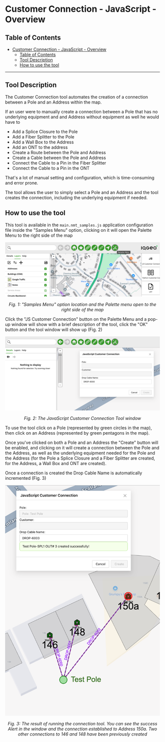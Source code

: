 # Customer Connection - JavaScript - Overview

## Table of Contents

- [Customer Connection - JavaScript - Overview](#customer-connection---javascript---overview)
  - [Table of Contents](#table-of-contents)
  - [Tool Description](#tool-description)
  - [How to use the tool](#how-to-use-the-tool)

---

## Tool Description



The Customer Connection tool automates the creation of a connection between a Pole and an Address within the map.

If an user were to manually create a connection between a Pole that has no underlying equipment and and Address without equipment as well he would have to

- Add a Splice Closure to the Pole
- Add a Fiber Splitter to the Pole
- Add a Wall Box to the Address
- Add an ONT to the address
- Create a Route between the Pole and Address
- Create a Cable between the Pole and Address
- Connect the Cable to a Pin in the Fiber Splitter
- Connect the Cable to a Pin in the ONT

That's a lot of manual setting and configuration, which is time-consuming and error prone.

The tool allows the user to simply select a Pole and an Address and the tool creates the connection, including the underlying equipment if needed.

## How to use the tool

This tool is available in the `main.nmt_samples.js` application configuration file inside the "Samples Menu" option, clicking on it will open the Palette Menu to the right side of the map

![Samples Menu option location](./Customer_Connection_JavaScript_Overview_1.png)

<p align="center"><i>Fig. 1: "Samples Menu" option location and the Palette menu open to the right side of the map</i></p>

Click the "JS Customer Connection" button on the Palette Menu and a pop-up window will show with a brief description of the tool, click the "OK" button and the tool window will show up (Fig. 2)

![The JavaScript Customer Connection Tool window](./Customer_Connection_JavaScript_Overview_2.png)

<p align="center"><i>Fig. 2: The JavaScript Customer Connection Tool window</i></p>

To use the tool click on a Pole (represented by green circles in the map), then click on an Address (represented by green pentagons in the map).

Once you've clicked on both a Pole and an Address the "Create" button will be enabled, and clicking on it will create a connection between the Pole and the Address, as well as the underlying equipment needed for the Pole and the Address (for the Pole a Splice Closure and a Fiber Splitter are created, for the Address, a Wall Box and ONT are created).

Once a connection is created the Drop Cable Name is automatically incremented (Fig. 3)

![The result of running the connection tool](./Customer_Connection_JavaScript_Overview_3.png)

<p align="center"><i>Fig. 3: The result of running the connection tool. You can see the success Alert in the window and the connection established to Address 150a. Two other connections to 146 and 148 have been previously created</i></p>